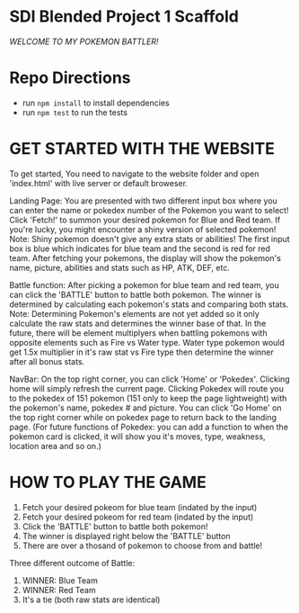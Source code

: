# SDI Blended Project 1 Scaffold

*WELCOME TO MY POKEMON BATTLER!*

# Repo Directions
- run `npm install` to install dependencies
- run `npm test` to run the tests

# GET STARTED WITH THE WEBSITE
To get started, You need to navigate to the website folder and open 'index.html' with live server or default broweser.

Landing Page:
You are presented with two different input box where you can enter the name or pokedex number of the Pokemon you want to select!
Click 'Fetch!' to summon your desired pokemon for Blue and Red team. If you're lucky, you might encounter a shiny version of selected pokemon! Note: Shiny pokemon doesn't give any extra stats or abilities!
The first input box is blue which indicates for blue team and the second is red for red team.
After fetching your pokemons, the display will show the pokemon's name, picture, abilities and stats such as HP, ATK, DEF, etc.

Battle function:
After picking a pokemon for blue team and red team, you can click the 'BATTLE' button to battle both pokemon. The winner is determined by calculating each pokemon's stats and comparing both stats. Note: Determining Pokemon's elements are not yet added so it only calculate the raw stats and determines the winner base of that. In the future, there will be element multiplyers when battling pokemons with opposite elements such as Fire vs Water type. Water type pokemon would get 1.5x multiplier in it's raw stat vs Fire type then determine the winner after all bonus stats.

NavBar:
On the top right corner, you can click 'Home' or 'Pokedex'. Clicking home will simply refresh the current page. Clicking Pokedex will route you to the pokedex of 151 pokemon (151 only to keep the page lightweight) with the pokemon's name, pokedex # and picture. You can click 'Go Home' on the top right corner while on pokedex page to return back to the landing page. (For future functions of Pokedex: you can add a function to when the pokemon card is clicked, it will show you it's moves, type, weakness, location area and so on.)

# HOW TO PLAY THE GAME

1. Fetch your desired pokeom for blue team (indated by the input)
2. Fetch your desired pokeom for red team (indated by the input)
3. Click the 'BATTLE' button to battle both pokemon!
4. The winner is displayed right below the 'BATTLE' button
5. There are over a thosand of pokemon to choose from and battle!

Three different outcome of Battle:
1. WINNER: Blue Team
2. WINNER: Red Team
3. It's a tie (both raw stats are identical)










